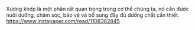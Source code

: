Xương khớp là một phần rất quan trọng trong cơ thể chúng ta, nó cần được nuôi dưỡng, chăm sóc, bảo vệ và bổ sung đầy đủ dưỡng chất cần thiết.
https://www.instapaper.com/read/1108382845
